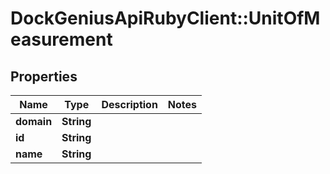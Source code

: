# DockGeniusApiRubyClient::UnitOfMeasurement

## Properties
Name | Type | Description | Notes
------------ | ------------- | ------------- | -------------
**domain** | **String** |  | 
**id** | **String** |  | 
**name** | **String** |  | 


